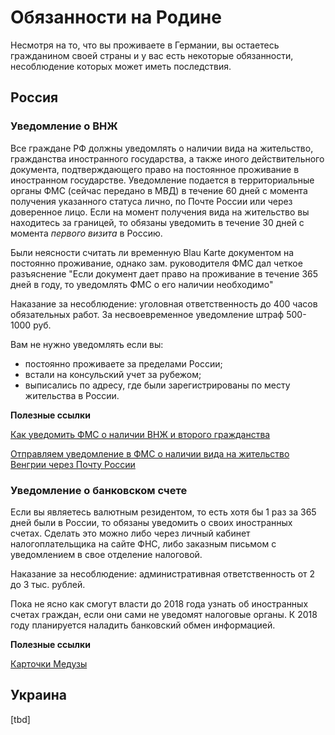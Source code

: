 # Обязанности на Родине

Несмотря на то, что вы проживаете в Германии, вы остаетесь гражданином своей страны и у вас есть некоторые обязанности, несоблюдение которых может иметь последствия.

## Россия

### Уведомление о ВНЖ
Все граждане РФ должны уведомлять о наличии вида на жительство, гражданства иностранного государства, а также иного действительного документа, подтверждающего право на постоянное проживание в иностранном государстве. Уведомление подается в  территориальные органы ФМС (сейчас передано в МВД) в течение 60 дней с момента получения указанного статуса лично, по Почте России или через доверенное лицо. Если на момент получения вида на жительство вы находитесь за границей, то обязаны уведомить в течение
30 дней с момента *первого визита* в Россию.

Были неясности считать ли временную Blau Karte документом на постоянно проживание, однако зам. руководителя ФМС дал четкое разъяснение 
"Если документ дает право на проживание в течение 365 дней в году, то уведомлять ФМС о его наличии необходимо"

Наказание за несоблюдение: уголовная ответственность до 400 часов обязательных работ. За несвоевременное уведомление штраф 500-1000 руб.

Вам не нужно уведомлять если вы:
- постоянно проживаете за пределами России;
- встали на консульский учет за рубежом;
- выписались по адресу, где были зарегистрированы по месту жительства в России.

**Полезные ссылки**

[Как уведомить ФМС о наличии ВНЖ и второго гражданства](http://prian.ru/pub/31733.html)

[Отправляем уведомление в ФМС о наличии вида на жительство Венгрии через Почту России](http://www.my-vengria.ru/2015/03/29/отправляем-уведомление-фмс-о-наличии-вида-на-жительство-венгрии-через-почту-россии/)

### Уведомление о банковском счете
Если вы являетесь валютным резидентом, то есть хотя бы 1 раз за 365 дней были в России, то обязаны уведомить о своих иностранных счетах.
Сделать это можно либо через личный кабинет налогоплательщика на сайте ФНС, либо заказным письмом с уведомлением в свое отделение налоговой.

Наказание за несоблюдение: административная ответственность от 2 до 3 тыс. рублей.

Пока не ясно как смогут власти до 2018 года узнать об иностранных счетах граждан, если они сами не уведомят налоговые органы. 
К 2018 году планируется наладить банковский обмен информацией.

**Полезные ссылки**

[Карточки Медузы](https://meduza.io/cards/u-menya-est-schet-v-inostrannom-banke-o-nem-nado-soobschat-v-rossiyskuyu-nalogovuyu-nado)


## Украина
[tbd]

